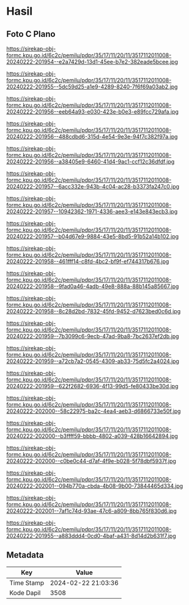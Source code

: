 # Hasil

## Foto C Plano

https://sirekap-obj-formc.kpu.go.id/6c2c/pemilu/pdpr/35/17/11/20/11/3517112011008-20240222-201954--e2a7429d-13d1-45ee-b7e2-382eade5bcee.jpg

https://sirekap-obj-formc.kpu.go.id/6c2c/pemilu/pdpr/35/17/11/20/11/3517112011008-20240222-201955--5dc59d25-a1e9-4289-8240-7f6f69a03ab2.jpg

https://sirekap-obj-formc.kpu.go.id/6c2c/pemilu/pdpr/35/17/11/20/11/3517112011008-20240222-201956--eeb64a93-e030-423e-b0e3-e89fcc729afa.jpg

https://sirekap-obj-formc.kpu.go.id/6c2c/pemilu/pdpr/35/17/11/20/11/3517112011008-20240222-201956--488cdbd6-315d-4e54-9e3e-94f7c382f97a.jpg

https://sirekap-obj-formc.kpu.go.id/6c2c/pemilu/pdpr/35/17/11/20/11/3517112011008-20240222-201956--a38405e9-6460-41d4-9ac1-ccf12c36dfdf.jpg

https://sirekap-obj-formc.kpu.go.id/6c2c/pemilu/pdpr/35/17/11/20/11/3517112011008-20240222-201957--6acc332e-943b-4c04-ac28-b3373fa247c0.jpg

https://sirekap-obj-formc.kpu.go.id/6c2c/pemilu/pdpr/35/17/11/20/11/3517112011008-20240222-201957--10942362-1971-4336-aee3-e143e843ecb3.jpg

https://sirekap-obj-formc.kpu.go.id/6c2c/pemilu/pdpr/35/17/11/20/11/3517112011008-20240222-201957--b04d67e9-9884-43e5-8bd5-91b52a14b102.jpg

https://sirekap-obj-formc.kpu.go.id/6c2c/pemilu/pdpr/35/17/11/20/11/3517112011008-20240222-201958--461fff14-c8fd-4bc2-bf9f-ef744317b676.jpg

https://sirekap-obj-formc.kpu.go.id/6c2c/pemilu/pdpr/35/17/11/20/11/3517112011008-20240222-201958--9fad0a46-4adb-49e8-888a-88b145a85667.jpg

https://sirekap-obj-formc.kpu.go.id/6c2c/pemilu/pdpr/35/17/11/20/11/3517112011008-20240222-201958--8c28d2bd-7832-45fd-9452-d7623bed0c6d.jpg

https://sirekap-obj-formc.kpu.go.id/6c2c/pemilu/pdpr/35/17/11/20/11/3517112011008-20240222-201959--7b3099c6-9ecb-47ad-9ba8-7bc2637ef2db.jpg

https://sirekap-obj-formc.kpu.go.id/6c2c/pemilu/pdpr/35/17/11/20/11/3517112011008-20240222-201959--a72cb7a2-0545-4309-ab33-75d5fc2a4024.jpg

https://sirekap-obj-formc.kpu.go.id/6c2c/pemilu/pdpr/35/17/11/20/11/3517112011008-20240222-201959--622f2682-6936-4f13-99d5-fe80433be30d.jpg

https://sirekap-obj-formc.kpu.go.id/6c2c/pemilu/pdpr/35/17/11/20/11/3517112011008-20240222-202000--58c22975-ba2c-4ea4-aeb3-d6866733e50f.jpg

https://sirekap-obj-formc.kpu.go.id/6c2c/pemilu/pdpr/35/17/11/20/11/3517112011008-20240222-202000--b3ffff59-bbbb-4802-a039-428b16642894.jpg

https://sirekap-obj-formc.kpu.go.id/6c2c/pemilu/pdpr/35/17/11/20/11/3517112011008-20240222-202000--c0be0c44-d7af-4f9e-b028-5f78dbf5937f.jpg

https://sirekap-obj-formc.kpu.go.id/6c2c/pemilu/pdpr/35/17/11/20/11/3517112011008-20240222-202001--094b770a-cbda-4b08-9b00-73844465d334.jpg

https://sirekap-obj-formc.kpu.go.id/6c2c/pemilu/pdpr/35/17/11/20/11/3517112011008-20240222-202001--7af1c74d-93ae-47c6-a809-8bb765f830d6.jpg

https://sirekap-obj-formc.kpu.go.id/6c2c/pemilu/pdpr/35/17/11/20/11/3517112011008-20240222-201955--a883ddd4-0cd0-4baf-a431-8d14d2b631f7.jpg


## Metadata

| Key        | Value               |
| ---------- | ------------------- |
| Time Stamp | 2024-02-22 21:03:36 |
| Kode Dapil | 3508                |



